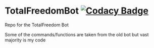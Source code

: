 # TotalFreedomBot [![Codacy Badge](https://api.codacy.com/project/badge/Grade/fe235f86e0164679a6382a1f5b77f820)](https://app.codacy.com/gh/AtlasMediaGroup/TotalFreedomBot?utm_source=github.com&utm_medium=referral&utm_content=AtlasMediaGroup/TotalFreedomBot&utm_campaign=Badge_Grade_Settings)

Repo for the TotalFreedom Bot

Some of the commands/functions are taken from the old bot but vast majority is my code
